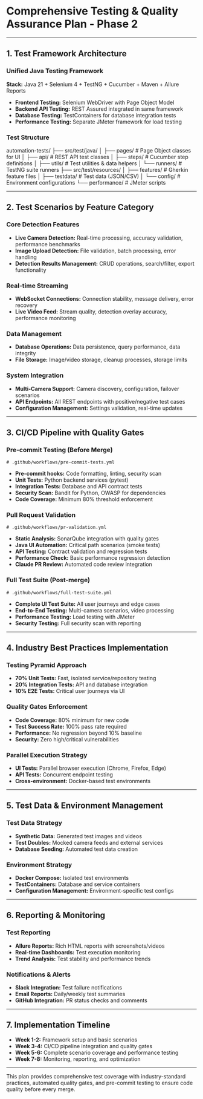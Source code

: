 # Comprehensive Testing & Quality Assurance Plan - Phase 2

---

## 1. Test Framework Architecture

### Unified Java Testing Framework

**Stack:** Java 21 + Selenium 4 + TestNG + Cucumber + Maven + Allure Reports

* **Frontend Testing:** Selenium WebDriver with Page Object Model
* **Backend API Testing:** REST Assured integrated in same framework
* **Database Testing:** TestContainers for database integration tests
* **Performance Testing:** Separate JMeter framework for load testing

### Test Structure

automation-tests/
├── src/test/java/
│   ├── pages/         # Page Object classes for UI
│   ├── api/           # REST API test classes
│   ├── steps/         # Cucumber step definitions
│   ├── utils/         # Test utilities & data helpers
│   └── runners/       # TestNG suite runners
├── src/test/resources/
│   ├── features/      # Gherkin feature files
│   ├── testdata/      # Test data (JSON/CSV)
│   └── config/        # Environment configurations
└── performance/       # JMeter scripts


---

## 2. Test Scenarios by Feature Category

### Core Detection Features

* **Live Camera Detection:** Real-time processing, accuracy validation, performance benchmarks
* **Image Upload Detection:** File validation, batch processing, error handling
* **Detection Results Management:** CRUD operations, search/filter, export functionality

### Real-time Streaming

* **WebSocket Connections:** Connection stability, message delivery, error recovery
* **Live Video Feed:** Stream quality, detection overlay accuracy, performance monitoring

### Data Management

* **Database Operations:** Data persistence, query performance, data integrity
* **File Storage:** Image/video storage, cleanup processes, storage limits

### System Integration

* **Multi-Camera Support:** Camera discovery, configuration, failover scenarios
* **API Endpoints:** All REST endpoints with positive/negative test cases
* **Configuration Management:** Settings validation, real-time updates

---

## 3. CI/CD Pipeline with Quality Gates

### Pre-commit Testing (Before Merge)

`# .github/workflows/pre-commit-tests.yml`

* **Pre-commit hooks:** Code formatting, linting, security scan
* **Unit Tests:** Python backend services (pytest)
* **Integration Tests:** Database and API contract tests
* **Security Scan:** Bandit for Python, OWASP for dependencies
* **Code Coverage:** Minimum 80% threshold enforcement

### Pull Request Validation

`# .github/workflows/pr-validation.yml`

* **Static Analysis:** SonarQube integration with quality gates
* **Java UI Automation:** Critical path scenarios (smoke tests)
* **API Testing:** Contract validation and regression tests
* **Performance Check:** Basic performance regression detection
* **Claude PR Review:** Automated code review integration

### Full Test Suite (Post-merge)

`# .github/workflows/full-test-suite.yml`

* **Complete UI Test Suite:** All user journeys and edge cases
* **End-to-End Testing:** Multi-camera scenarios, video processing
* **Performance Testing:** Load testing with JMeter
* **Security Testing:** Full security scan with reporting

---

## 4. Industry Best Practices Implementation

### Testing Pyramid Approach

* **70% Unit Tests:** Fast, isolated service/repository testing
* **20% Integration Tests:** API and database integration
* **10% E2E Tests:** Critical user journeys via UI

### Quality Gates Enforcement

* **Code Coverage:** 80% minimum for new code
* **Test Success Rate:** 100% pass rate required
* **Performance:** No regression beyond 10% baseline
* **Security:** Zero high/critical vulnerabilities

### Parallel Execution Strategy

* **UI Tests:** Parallel browser execution (Chrome, Firefox, Edge)
* **API Tests:** Concurrent endpoint testing
* **Cross-environment:** Docker-based test environments

---

## 5. Test Data & Environment Management

### Test Data Strategy

* **Synthetic Data:** Generated test images and videos
* **Test Doubles:** Mocked camera feeds and external services
* **Database Seeding:** Automated test data creation

### Environment Strategy

* **Docker Compose:** Isolated test environments
* **TestContainers:** Database and service containers
* **Configuration Management:** Environment-specific test configs

---

## 6. Reporting & Monitoring

### Test Reporting

* **Allure Reports:** Rich HTML reports with screenshots/videos
* **Real-time Dashboards:** Test execution monitoring
* **Trend Analysis:** Test stability and performance trends

### Notifications & Alerts

* **Slack Integration:** Test failure notifications
* **Email Reports:** Daily/weekly test summaries
* **GitHub Integration:** PR status checks and comments

---

## 7. Implementation Timeline

* **Week 1-2:** Framework setup and basic scenarios
* **Week 3-4:** CI/CD pipeline integration and quality gates
* **Week 5-6:** Complete scenario coverage and performance testing
* **Week 7-8:** Monitoring, reporting, and optimization

---

This plan provides comprehensive test coverage with industry-standard practices, automated quality gates, and pre-commit testing to ensure code quality before every merge.